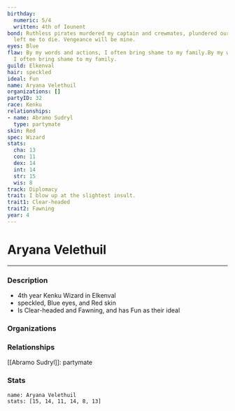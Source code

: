 ```yaml
---
birthday:
  numeric: 5/4
  written: 4th of Iounent
bond: Ruthless pirates murdered my captain and crewmates, plundered our ship, and
  left me to die. Vengeance will be mine.
eyes: Blue
flaw: By my words and actions, I often bring shame to my family.By my words and actions,
  I often bring shame to my family.
guild: Elkenval
hair: speckled
ideal: Fun
name: Aryana Velethuil
organizations: []
partyID: 32
race: Kenku
relationships:
- name: Abramo Sudryl
  type: partymate
skin: Red
spec: Wizard
stats:
  cha: 13
  con: 11
  dex: 14
  int: 14
  str: 15
  wis: 8
track: Diplomacy
trait: I blow up at the slightest insult.
trait1: Clear-headed
trait2: Fawning
year: 4
---
```

# Aryana Velethuil
---
### Description
- 4th year Kenku Wizard in Elkenval
- speckled, Blue eyes, and Red skin
- Is Clear-headed and Fawning, and has Fun as their ideal

### Organizations
### Relationships
[[Abramo Sudryl]]: partymate
### Stats
```statblock
name: Aryana Velethuil
stats: [15, 14, 11, 14, 8, 13]
```